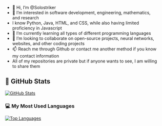 - 👋 Hi, I’m @Solostriker
- 👀 I’m interested in software development, engineering, mathematics, and research
- I know Python, Java, HTML, and CSS, while also having limited proficiency in  Javascript
- 🌱 I’m currently learning all types of different programming languages 
- 💞️ I’m looking to collaborate on open-source projects, neural networks, websites, and other coding projects
- 📫 Reach me through Github or contact me another method if you know my contact information
- All of my repositories are private but if anyone wants to see, I am willing to share them

## 🚀 GitHub Stats

[![GitHub Stats](https://github-readme-stats.vercel.app/api?username=Solostriker&show_icons=true&theme=dracula)](https://github.com/Solostriker)

### 💻 My Most Used Languages

[![Top Languages](https://github-readme-stats.vercel.app/api/top-langs/?username=Solostriker&layout=compact&theme=dracula)](https://github.com/Solostriker)

<!---
Solostriker/Solostriker is a ✨ special ✨ repository because its `README.md` (this file) appears on your GitHub profile.
You can click the Preview link to take a look at your changes.
--->
